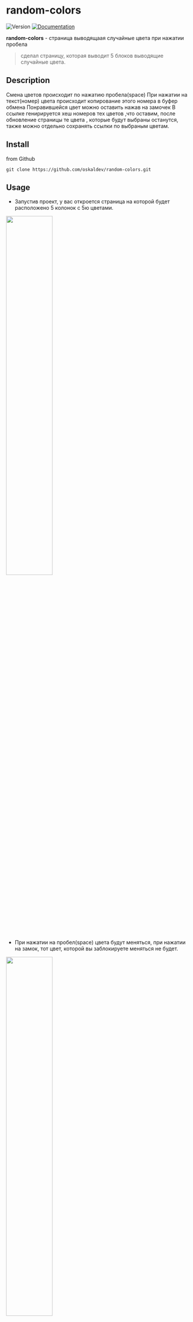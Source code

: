 
# random-colors
<p>
  <img alt="Version" src="https://img.shields.io/badge/version-1.0.0-blue.svg?cacheSeconds=2592000" />
  <a href="https://github.com/oskaldev/random-colors#readme" target="_blank">
    <img alt="Documentation" src="https://img.shields.io/badge/documentation-yes-brightgreen.svg" />
  </a>
</p>

**random-colors** - страница выводящаая случайные цвета при нажатии пробела 
> сделал страницу, которая выводит 5 блоков выводящие случайные цвета. 

## Description
Смена цветов происходит по нажатию пробела(space) 
При нажатии на текст(номер) цвета происходит копирование этого номера в буфер обмена
Понравившейся цвет можно оставить нажав на замочек
В ссылке генирируется хеш номеров тех цветов ,что оставим, после обновление страницы те цвета , которые будут выбраны останутся, также можно отдельно сохранять ссылки по выбраным цветам.  

## Install
from Github
```Github
git clone https://github.com/oskaldev/random-colors.git
```
## Usage
- Запустив проект, у вас откроется страница на которой будет расположено 5 колонок с 5ю  цветами.

<img src="https://user-images.githubusercontent.com/67880047/225930262-02829a06-90ed-4e82-8e92-eb5662de8957.png" width=50% height=50%>

- При нажатии на пробел(space) цвета будут меняться, при нажатии на замок, тот цвет, которой вы заблокируете меняться не будет. 

<img src="https://user-images.githubusercontent.com/67880047/225930450-4c6a4522-e36d-4fdc-b811-63dcd2a970b5.png" width=50% height=50%>

- В url генерируется хеш с номерами цветов, который можно будет отдельно открыть на другой странице или скинуть кому-либо ссылку

<img src="https://user-images.githubusercontent.com/67880047/225930564-3d2663fb-bf6b-4bbb-917f-1d66f86dea6d.png" width=50% height=50%>

## Author

👤 **oskaldev**

* Github: [@oskaldev](https://github.com/oskaldev)
* LinkedIn: [@oskaldev](https://linkedin.com/in/oskaldev)
* Telegram: [@oskaldev](https://t.me/oskaldev)


